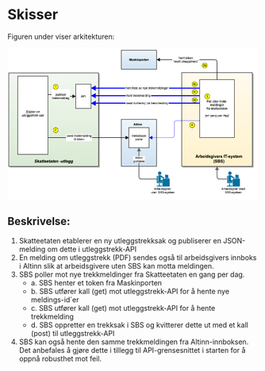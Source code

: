 # Skisser

Figuren under viser arkitekturen:

![Oversikt](bilder/oversikt.png)

## Beskrivelse:

1. Skatteetaten etablerer en ny utleggstrekksak og publiserer en JSON-melding om dette i utleggstrekk-API
2. En melding om utleggstrekk (PDF) sendes også til arbeidsgivers innboks i Altinn slik at arbeidsgivere uten SBS kan
   motta meldingen.
3. SBS poller mot nye trekkmeldinger fra Skatteetaten en gang per dag.
    - a. SBS henter et token fra Maskinporten
    - b. SBS utfører kall (get) mot utleggstrekk-API for å hente nye meldings-id´er
    - c. SBS utfører kall (get) mot utleggstrekk-API for å hente trekkmelding
    - d. SBS oppretter en trekksak i SBS og kvitterer dette ut med et kall (post) til utleggstrekk-API
3. SBS kan også hente den samme trekkmeldingen fra Altinn-innboksen. Det anbefales å gjøre dette i tillegg til
   API-grensesnittet i starten for å oppnå robusthet mot feil.